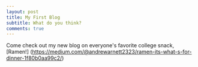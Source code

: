 ```yaml
---
layout: post
title: My First Blog
subtitle: What do you think?
comments: true
---
```





Come check out my new blog on everyone's favorite college snack, [Ramen!] (https://medium.com/@andrewarnett2323/ramen-its-what-s-for-dinner-1f80b0aa99c2/)
